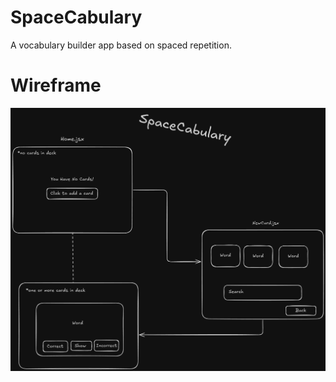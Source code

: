 # SpaceCabulary
A vocabulary builder app based on spaced repetition.

# Wireframe
![](/public/spacecabulary-wireframe.png)
